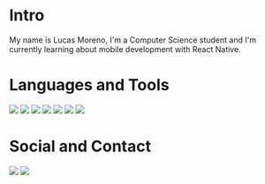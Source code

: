 # Intro
My name is Lucas Moreno, I'm a Computer Science student and I'm currently learning about mobile development with React Native.

# Languages and Tools
![](https://img.shields.io/badge/Code-Python-2BBC8A?style=for-the-badge&logo=python&logoColor=white)
![](https://img.shields.io/badge/Code-JavaScript-2BBC8A?style=for-the-badge&logo=javascript&logoColor=white)
![](https://img.shields.io/badge/Code-C++-2BBC8A?style=for-the-badge&logo=cplusplus&logoColor=white)
![](https://img.shields.io/badge/Code-Ruby-2BBC8A?style=for-the-badge&logo=ruby&logoColor=white)
![](https://img.shields.io/badge/Shell-Bash-2BBC8A?style=for-the-badge&logo=gnubash&logoColor=white)
![](https://img.shields.io/badge/Tools-Docker-3776AB?style=for-the-badge&logo=docker&logoColor=white)
![](https://img.shields.io/badge/Editor-VS_Code-3776AB?style=for-the-badge&logo=visualstudio&logoColor=white)

# Social and Contact
<a href="https://twitter.com/seumore" target="blank"><img src="https://img.shields.io/badge/Twitter-1DA1F2?style=for-the-badge&logo=twitter&logoColor=white"/></a>
<a href="mailto:monorease@gmail.com" target="blank"><img src="https://img.shields.io/badge/Gmail-D14836?style=for-the-badge&logo=gmail&logoColor=white"/></a>
